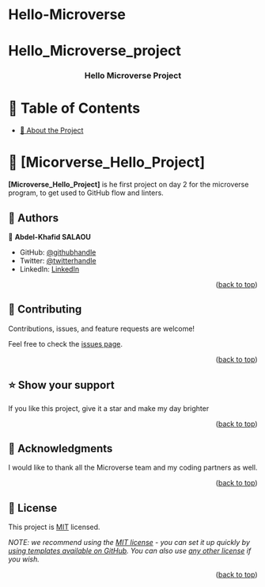 # Hello-Microverse
# Hello_Microverse_project
<a name="readme-top"></a>


<div align="center">
  
  <h3><b>Hello Microverse Project </b></h3>

</div>

# 📗 Table of Contents

- [📖 About the Project](#about-project)
  
# 📖 [Micorverse_Hello_Project] <a name="about-project"></a>

**[Microverse_Hello_Project]** is he first project on day 2 for the microverse program, to get used to GitHub flow and linters.

## 👥 Authors <a name="authors"></a>
👤 **Abdel-Khafid SALAOU**

- GitHub: [@githubhandle](https://github.com/adeola003)
- Twitter: [@twitterhandle](https://twitter.com/khadaf6)
- LinkedIn: [LinkedIn](https://linkedin.com/in/Abdel-KhafidSALAOU)

<p align="right">(<a href="#readme-top">back to top</a>)</p>

## 🤝 Contributing <a name="contributing"></a>

Contributions, issues, and feature requests are welcome!

Feel free to check the [issues page](../../issues/).

<p align="right">(<a href="#readme-top">back to top</a>)</p>

## ⭐️ Show your support <a name="support"></a>

If you like this project, give it a star and make my day brighter

<p align="right">(<a href="#readme-top">back to top</a>)</p>

<!-- ACKNOWLEDGEMENTS -->

## 🙏 Acknowledgments <a name="acknowledgements"></a>

I would like to thank all the Microverse team and my coding partners as well.

<p align="right">(<a href="#readme-top">back to top</a>)</p>

## 📝 License <a name="license"></a>

This project is [MIT](./LICENSE) licensed.

_NOTE: we recommend using the [MIT license](https://choosealicense.com/licenses/mit/) - you can set it up quickly by [using templates available on GitHub](https://docs.github.com/en/communities/setting-up-your-project-for-healthy-contributions/adding-a-license-to-a-repository). You can also use [any other license](https://choosealicense.com/licenses/) if you wish._

<p align="right">(<a href="#readme-top">back to top</a>)</p>